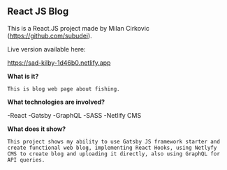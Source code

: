 
## React JS Blog

  This is a React.JS project made by Milan Cirkovic (https://github.com/subudei).

Live version available here:

   https://sad-kilby-1d46b0.netlify.app


 **What is it?**

    This is blog web page about fishing.

 **What technologies are involved?**

  -React
  -Gatsby
  -GraphQL
  -SASS
  -Netlify CMS
  
  

 **What does it show?**

    This project shows my ability to use Gatsby JS framework starter and create functional web blog, implementing React Hooks, using Netlyfy CMS to create blog and uploading it directly, also using GraphQL for API queries.

